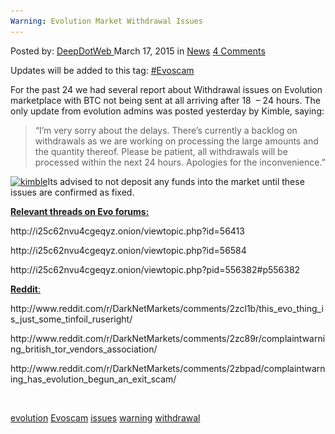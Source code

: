 ```yaml
---
Warning: Evolution Market Withdrawal Issues
---
```

<article class="post-listing post-9495 post type-post status-publish format-standard hentry category-news tag-evolution tag-evoscam s  tag-withdrawal">
<div class="post-inner">
<span>Posted by: <a href="https://www.deepdotweb.com/author/admin/" title="">DeepDotWeb </a></span>
<span>March 17, 2015</span>
<span>in <a href="https://www.deepdotweb.com/category/news/" rel="category tag">News</a></span>
<span><a href="https://www.deepdotweb.com/2015/03/17/warning-evolution-market-withdrawal-issues/#comments">4 Comments</a></span>


<p>Updates will be added to this tag: <a href="http://www.deepdotweb.com/tag/evoscam/">#Evoscam</a></p>
<p>For the past 24 we had several report about Withdrawal issues on Evolution marketplace with BTC not being sent at all arriving after 18  &#8211; 24 hours. The only update from evolution admins was posted yesterday by Kimble, saying:</p>
<blockquote><p>&#8220;I&#8217;m very sorry about the delays. There&#8217;s currently a backlog on withdrawals as we are working on processing the large amounts and the quantity thereof. Please be patient, all withdrawals will be processed within the next 24 hours. Apologies for the inconvenience.&#8221;</p></blockquote>
<p><a href="/imgs/2015/03/kimble.png"><img class="aligncenter  wp-image-9496" src="/imgs/2015/03/kimble.png" alt="kimble" width="978" height="204" srcset="/imgs/2015/03/kimble.png 1419w, /imgs/2015/03/kimble-300x63.png 300w, /imgs/2015/03/kimble-1024x214.png 1024w" sizes="(max-width: 978px) 100vw, 978px"/></a>Its advised to not deposit any funds into the market until these issues are confirmed as fixed.</p>
<p><span style="text-decoration: underline;"><strong>Relevant threads on Evo forums:</strong></span></p>
<p>http://i25c62nvu4cgeqyz.onion/viewtopic.php?id=56413</p>
<p>http://i25c62nvu4cgeqyz.onion/viewtopic.php?id=56584</p>
<p>http://i25c62nvu4cgeqyz.onion/viewtopic.php?pid=556382#p556382</p>
<p><span style="text-decoration: underline;"><strong>Reddit</strong>:</span></p>
<p>http://www.reddit.com/r/DarkNetMarkets/comments/2zcl1b/this_evo_thing_is_just_some_tinfoil_ruseright/</p>
<p>http://www.reddit.com/r/DarkNetMarkets/comments/2zc89r/complaintwarning_british_tor_vendors_association/</p>
<p>http://www.reddit.com/r/DarkNetMarkets/comments/2zbpad/complaintwarning_has_evolution_begun_an_exit_scam/</p>
<p>&nbsp;</p>
</div>
<a href="https://www.deepdotweb.com/tag/evolution/" rel="tag">evolution</a> <a href="https://www.deepdotweb.com/tag/evoscam/" rel="tag">Evoscam</a> <a href="https://www.deepdotweb.com/tag/issues/" rel="tag">issues</a> <a href="https://www.deepdotweb.com/tag/warning/" rel="tag">warning</a> <a href="https://www.deepdotweb.com/tag/withdrawal/" rel="tag">withdrawal</a></span> <span style="display:none" class="updated">2015-03-17